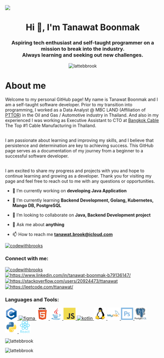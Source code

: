 <img align="center" src="https://media.discordapp.net/attachments/1054077287718457414/1060078354801369168/Github_Landing_Page_2.png" />
<h1 align="center">Hi 👋, I'm Tanawat Boonmak</h1>
<h3 align="center">Aspiring tech enthusiast and self-taught programmer on a mission to break into the industry. <br>Always learning and seeking out new challenges.</h3>



<p align="center">
  <img src="https://github-readme-stats.vercel.app/api?username=lattebbrook&show_icons=true&locale=en" alt="lattebbrook" />
</p>


<h1> About me </h1>
Welcome to my personal GitHub page! My name is Tanawat Boonmak and I am a self-taught software developer. Prior to my transition into programming, I worked as a Data Analyst @ MBC LAND (Affiliation of <a href="https://www.pttor.com/">PTTOR</a>) in the Oil and Gas / Automotive industry in Thailand. And also in my experienced I was working as Executive Assistant to CTO at <a href="https://www.bangkokcable.com/">Bangkok Cable</a> The Top #1 Cable Manufacturing in Thailand.

<br>I am passionate about learning and improving my skills, and I believe that persistence and determination are key to achieving success. This GitHub page serves as a documentation of my journey from a beginner to a successful software developer.

<br>I am excited to share my progress and projects with you and hope to continue learning and growing as a developer. Thank you for visiting my page and feel free to reach out to me with any questions or opportunities.

- 🔭 I’m currently working on **developing Java Application**

- 🌱 I’m currently learning **Backend Development, Golang, Kubernetes, Mango DB, PostgreSQL**

- 👯 I’m looking to collaborate on **Java, Backend Development project**

- 💬 Ask me about **anything**

- 📫 How to reach me **tanawat.brook@icloud.com**

<p align="left"> <a href="https://twitter.com/codewithbrooks" target="blank"><img src="https://img.shields.io/twitter/follow/codewithbrooks?logo=twitter&style=for-the-badge" alt="codewithbrooks" /></a> </p>

<h3 align="left">Connect with me:</h3>
<p align="left">
<a href="https://twitter.com/codewithbrooks" target="blank"><img align="center" src="https://raw.githubusercontent.com/rahuldkjain/github-profile-readme-generator/master/src/images/icons/Social/twitter.svg" alt="codewithbrooks" height="30" width="40" /></a>
<a href="https://linkedin.com/in/https://www.linkedin.com/in/tanawat-boonmak-b79136147/" target="blank"><img align="center" src="https://raw.githubusercontent.com/rahuldkjain/github-profile-readme-generator/master/src/images/icons/Social/linked-in-alt.svg" alt="https://www.linkedin.com/in/tanawat-boonmak-b79136147/" height="30" width="40" /></a>
<a href="https://stackoverflow.com/users/https://stackoverflow.com/users/20924473/ttanawat" target="blank"><img align="center" src="https://raw.githubusercontent.com/rahuldkjain/github-profile-readme-generator/master/src/images/icons/Social/stack-overflow.svg" alt="https://stackoverflow.com/users/20924473/ttanawat" height="30" width="40" /></a>
<a href="https://www.leetcode.com/https://leetcode.com/ttanawat/" target="blank"><img align="center" src="https://raw.githubusercontent.com/rahuldkjain/github-profile-readme-generator/master/src/images/icons/Social/leet-code.svg" alt="https://leetcode.com/ttanawat/" height="30" width="40" /></a>
</p>

<h3 align="left">Languages and Tools:</h3>
<p align="left"> <a href="https://www.cprogramming.com/" target="_blank" rel="noreferrer"> <img src="https://raw.githubusercontent.com/devicons/devicon/master/icons/c/c-original.svg" alt="c" width="40" height="40"/> </a> <a href="https://www.figma.com/" target="_blank" rel="noreferrer"> <img src="https://www.vectorlogo.zone/logos/figma/figma-icon.svg" alt="figma" width="40" height="40"/> </a> <a href="https://www.w3.org/html/" target="_blank" rel="noreferrer"> <img src="https://raw.githubusercontent.com/devicons/devicon/master/icons/html5/html5-original-wordmark.svg" alt="html5" width="40" height="40"/> </a> <a href="https://www.java.com" target="_blank" rel="noreferrer"> <img src="https://raw.githubusercontent.com/devicons/devicon/master/icons/java/java-original.svg" alt="java" width="40" height="40"/> </a> <a href="https://developer.mozilla.org/en-US/docs/Web/JavaScript" target="_blank" rel="noreferrer"> <img src="https://raw.githubusercontent.com/devicons/devicon/master/icons/javascript/javascript-original.svg" alt="javascript" width="40" height="40"/> </a> <a href="https://kotlinlang.org" target="_blank" rel="noreferrer"> <img src="https://www.vectorlogo.zone/logos/kotlinlang/kotlinlang-icon.svg" alt="kotlin" width="40" height="40"/> </a> <a href="https://www.linux.org/" target="_blank" rel="noreferrer"> <img src="https://raw.githubusercontent.com/devicons/devicon/master/icons/linux/linux-original.svg" alt="linux" width="40" height="40"/> </a> <a href="https://www.mysql.com/" target="_blank" rel="noreferrer"> <img src="https://raw.githubusercontent.com/devicons/devicon/master/icons/mysql/mysql-original-wordmark.svg" alt="mysql" width="40" height="40"/> </a> <a href="https://www.photoshop.com/en" target="_blank" rel="noreferrer"> <img src="https://raw.githubusercontent.com/devicons/devicon/master/icons/photoshop/photoshop-line.svg" alt="photoshop" width="40" height="40"/> </a> <a href="https://www.postgresql.org" target="_blank" rel="noreferrer"> <img src="https://raw.githubusercontent.com/devicons/devicon/master/icons/postgresql/postgresql-original-wordmark.svg" alt="postgresql" width="40" height="40"/> </a> <a href="https://www.python.org" target="_blank" rel="noreferrer"> <img src="https://raw.githubusercontent.com/devicons/devicon/master/icons/python/python-original.svg" alt="python" width="40" height="40"/> </a> <a href="https://reactjs.org/" target="_blank" rel="noreferrer"> <img src="https://raw.githubusercontent.com/devicons/devicon/master/icons/react/react-original-wordmark.svg" alt="react" width="40" height="40"/> </a> </p>

<p align="left">
  <img src="https://github-readme-stats.vercel.app/api/top-langs?username=lattebbrook&show_icons=true&locale=en&layout=compact" alt="lattebbrook" />
</p>
<p align="left"> <img src="https://komarev.com/ghpvc/?username=lattebbrook&label=Profile%20views&color=0e75b6&style=flat" alt="lattebbrook" /></p>

